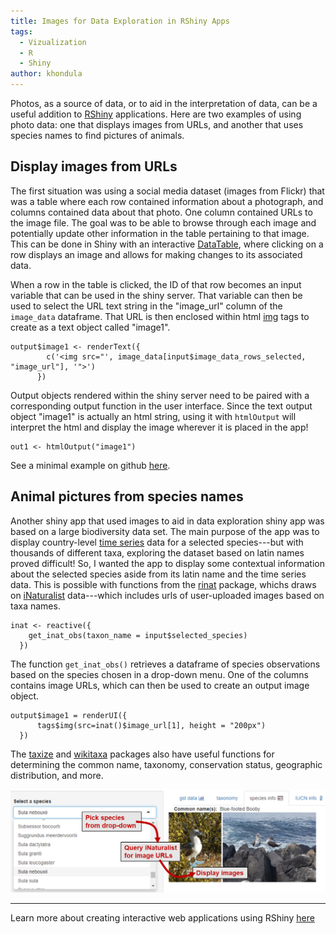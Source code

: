 ```yaml
---
title: Images for Data Exploration in RShiny Apps
tags:
  - Vizualization
  - R
  - Shiny
author: khondula
---
```



Photos, as a source of data, or to aid in the interpretation of data, can be a useful addition to [RShiny](http://cyberhelp.sesync.org/tags/#-shiny) applications. Here are two examples of using photo data: one that displays images from URLs, and another that uses species names to find pictures of animals. 

## Display images from URLs

The first situation was using a social media dataset (images from Flickr) that was a table where each row contained information about a photograph, and columns contained data about that photo. One column contained URLs to the image file. The goal was to be able to browse through each image and potentially update other information in the table pertaining to that image. This can be done in Shiny with an interactive [DataTable](https://rstudio.github.io/DT/shiny.html), where clicking on a row displays an image and allows for making changes to its associated data. 

When a row in the table is clicked, the ID of that row becomes an input variable that can be used in the shiny server. That variable can then be used to select the URL text string in the "image_url" column of the `image_data` dataframe. That URL is then enclosed within html [img](https://www.w3schools.com/tags/tag_img.asp) tags to create as a text object called "image1". 

```
output$image1 <- renderText({
        c('<img src="', image_data[input$image_data_rows_selected, "image_url"], '">')
      })
```

Output objects rendered within the shiny server need to be paired with a corresponding output function in the user interface. Since the text output object "image1" is actually an html string, using it with `htmlOutput` will interpret the html and display the image wherever it is placed in the app! 

```
out1 <- htmlOutput("image1")
```

See a minimal example on github [here](https://github.com/khondula/image-viewer).

## Animal pictures from species names

Another shiny app that used images to aid in data exploration shiny app was based on a large biodiversity data set. The main purpose of the app was to display country-level [time series](https://rstudio.github.io/dygraphs/shiny.html) data for a selected species---but with thousands of different taxa, exploring the dataset based on latin names proved difficult! So, I wanted the app to display some contextual information about the selected species aside from its latin name and the time series data. This is possible with functions from the [rinat](https://cran.r-project.org/web/packages/rinat/vignettes/rinatVignette.html) package, whichs draws on [iNaturalist](http://www.inaturalist.org/) data---which includes urls of user-uploaded images based on taxa names. 

```
inat <- reactive({
    get_inat_obs(taxon_name = input$selected_species)
  })
```

The function `get_inat_obs()` retrieves a dataframe of species observations based on the species chosen in a drop-down menu. One of the columns contains image URLs, which can then be used to create an output image object. 

```
output$image1 = renderUI({
      tags$img(src=inat()$image_url[1], height = "200px")
  })
```

The [taxize](https://ropensci.org/tutorials/taxize_tutorial/) and [wikitaxa](https://cran.r-project.org/web/packages/wikitaxa/index.html)  packages also have useful functions for determining the common name, taxonomy, conservation status, geographic distribution, and more. 

![species_pix](/assets/images/species_pix2.png)

---

Learn more about creating interactive web applications using RShiny [here](http://cyberhelp.sesync.org/basic-Shiny-lesson/)




